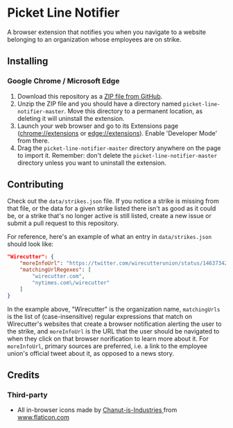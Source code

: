 # Picket Line Notifier

A browser extension that notifies you when you navigate to a website belonging to an organization whose employees are on strike.

## Installing

### Google Chrome / Microsoft Edge

1. Download this repository as a [ZIP file from GitHub](https://github.com/jamespizzurro/picket-line-notifier/archive/master.zip).
2. Unzip the ZIP file and you should have a directory named `picket-line-notifier-master`. Move this directory to a permanent location, as deleting it will uninstall the extension.
3. Launch your web browser and go to its Extensions page ([chrome://extensions](chrome://extensions) or [edge://extensions](edge://extensions)). Enable 'Developer Mode' from there.
4. Drag the `picket-line-notifier-master` directory anywhere on the page to import it. Remember: don't delete the `picket-line-notifier-master` directory unless you want to uninstall the extension.

## Contributing

Check out the `data/strikes.json` file. If you notice a strike is missing from that file, or the data for a given strike listed there isn't as good as it could be, or a strike that's no longer active is still listed, create a new issue or submit a pull request to this repository.

For reference, here's an example of what an entry in `data/strikes.json` should look like:

```json
"Wirecutter": {
    "moreInfoUrl": "https://twitter.com/wirecutterunion/status/1463734222812856321",
    "matchingUrlRegexes": [
        "wirecutter.com",
        "nytimes.com\/wirecutter"
    ]
}
```

In the example above, "Wirecutter" is the organization name, `matchingUrls` is the list of (case-insensitive) regular expressions that match on Wirecutter's websites that create a browser notification alerting the user to the strike, and `moreInfoUrl` is the URL that the user should be navigated to when they click on that browser norification to learn more about it. For `moreInfoUrl`, primary sources are preferred, i.e. a link to the employee union's official tweet about it, as opposed to a news story.

## Credits

### Third-party

* All in-browser icons made by <a href="https://www.flaticon.com/authors/chanut-is-industries" title="Chanut-is-Industries"> Chanut-is-Industries </a> from <a href="https://www.flaticon.com/" title="Flaticon">www.flaticon.com</a>
